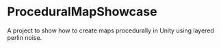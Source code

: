 # ProceduralMapShowcase
A project to show how to create maps procedurally in Unity using layered perlin noise.
